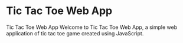 # Tic Tac Toe Web App
Tic Tac Toe Web App
Welcome to Tic Tac Toe Web App, a simple web application of tic tac toe game created using JavaScript.
